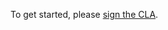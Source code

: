 To get started, please [sign the CLA](https://docs.google.com/a/learnful.co/forms/d/1xJ3sa_lTyC5dzxVeIGAfGP1OBcJV1a65Tv46oK1DfWE/viewform).
